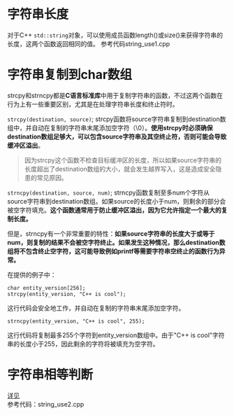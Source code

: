 # 字符串长度
对于C++ `std::string`对象，可以使用成员函数length()或size()来获得字符串的长度，这两个函数返回相同的值。
参考代码string_use1.cpp
# 字符串复制到char数组
strcpy和strncpy都是**C语言标准库**中用于复制字符串的函数，不过这两个函数在行为上有一些重要区别，尤其是在处理字符串长度和终止符时。  

`strcpy(destination, source)`; strcpy函数将source字符串复制到destination数组中，并自动在复制的字符串末尾添加空字符（\0）。**使用strcpy时必须确保destination数组足够大，可以包含source字符串及其空终止符，否则可能会导致缓冲区溢出**。
>因为strcpy这个函数不检查目标缓冲区的长度，所以如果source字符串的长度超出了destination数组的大小，就会发生越界写入，这是造成安全隐患的常见原因。  

`strncpy(destination, source, num)`; strncpy函数复制至多num个字符从source字符串到destination数组。如果source的长度小于num，则剩余的部分会被空字符填充。**这个函数通常用于防止缓冲区溢出，因为它允许指定一个最大的复制长度。**

但是，strncpy有一个非常重要的特性：**如果source字符串的长度大于或等于num，则复制的结果不会被空字符终止。如果发生这种情况，那么destination数组将不包含终止空字符，这可能导致例如printf等需要字符串空终止的函数行为异常。**  

在提供的例子中：
```
char entity_version[256];
strcpy(entity_version, "C++ is cool");
```
这行代码会安全地工作，并自动在复制的字符串末尾添加空字符。
```
strncpy(entity_version, "C++ is cool", 255);
```
这行代码将复制最多255个字符到entity_version数组中。由于"C++ is cool"字符串的长度小于255，因此剩余的字符将被填充为空字符。

# 字符串相等判断  
[详见](https://juejin.cn/s/c%2B%2B%E6%80%8E%E4%B9%88%E5%88%A4%E6%96%AD%E5%AD%97%E7%AC%A6%E4%B8%B2%E6%98%AF%E5%90%A6%E7%9B%B8%E7%AD%89)  
参考代码：string_use2.cpp



